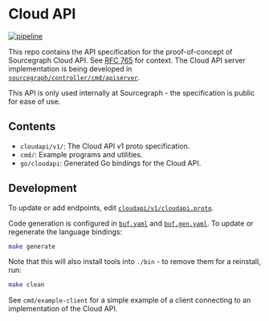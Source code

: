 # Cloud API

[![pipeline](https://github.com/sourcegraph/cloud-api/actions/workflows/pipeline.yaml/badge.svg)](https://github.com/sourcegraph/cloud-api/actions/workflows/pipeline.yaml)

This repo contains the API specification for the proof-of-concept of Sourcegraph Cloud API.
See [RFC 765](https://docs.google.com/document/d/13SnXtM5Jpi2PMfpT6rHCkJFpXuwnCJudgvKyjGhAAZo/edit#heading=h.trqab8y0kufp) for context.
The Cloud API server implementation is being developed in [`sourcegraph/controller/cmd/apiserver`](https://github.com/sourcegraph/controller/tree/main/cmd/apiserver).

This API is only used internally at Sourcegraph - the specification is public for ease of use.

## Contents

- `cloudapi/v1/`: The Cloud API v1 proto specification.
- `cmd/`: Example programs and utilities.
- `go/cloudapi`: Generated Go bindings for the Cloud API.

## Development

To update or add endpoints, edit [`cloudapi/v1/cloudapi.proto`](./cloudapi/v1/cloudapi.proto).

Code generation is configured in [`buf.yaml`](buf.yaml) and [`buf.gen.yaml`](buf.gen.yaml). To update or regenerate the language bindings:

```sh
make generate
```

Note that this will also install tools into `./bin` - to remove them for a reinstall, run:

```sh
make clean
```

See `cmd/example-client` for a simple example of a client connecting to an implementation of the Cloud API.
